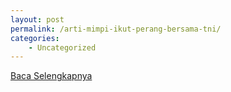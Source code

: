 ```yaml
---
layout: post
permalink: /arti-mimpi-ikut-perang-bersama-tni/
categories:
    - Uncategorized
---
```


[Baca Selengkapnya](/01)